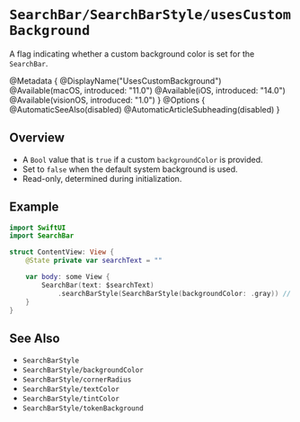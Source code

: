 # ``SearchBar/SearchBarStyle/usesCustomBackground``

A flag indicating whether a custom background color is set for the `SearchBar`.

@Metadata {
    @DisplayName("UsesCustomBackground")
    @Available(macOS, introduced: "11.0")
    @Available(iOS, introduced: "14.0")
    @Available(visionOS, introduced: "1.0")
}
@Options {
    @AutomaticSeeAlso(disabled)
    @AutomaticArticleSubheading(disabled)
}

## Overview

- A `Bool` value that is `true` if a custom ``backgroundColor`` is provided.
- Set to `false` when the default system background is used.
- Read-only, determined during initialization.

## Example

```swift
import SwiftUI
import SearchBar

struct ContentView: View {
    @State private var searchText = ""

    var body: some View {
        SearchBar(text: $searchText)
            .searchBarStyle(SearchBarStyle(backgroundColor: .gray)) // usesCustomBackground is true
    }
}
```

## See Also

- ``SearchBarStyle``
- ``SearchBarStyle/backgroundColor``
- ``SearchBarStyle/cornerRadius``
- ``SearchBarStyle/textColor``
- ``SearchBarStyle/tintColor``
- ``SearchBarStyle/tokenBackground``
